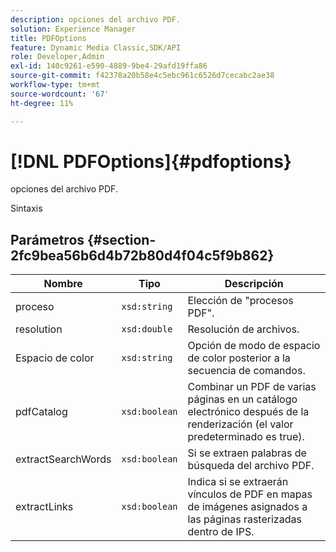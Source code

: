 ```yaml
---
description: opciones del archivo PDF.
solution: Experience Manager
title: PDFOptions
feature: Dynamic Media Classic,SDK/API
role: Developer,Admin
exl-id: 140c9261-e590-4889-9be4-29afd19ffa86
source-git-commit: f42378a20b58e4c5ebc961c6526d7cecabc2ae38
workflow-type: tm+mt
source-wordcount: '67'
ht-degree: 11%

---
```


# [!DNL PDFOptions]{#pdfoptions}

opciones del archivo PDF.

Sintaxis

## Parámetros {#section-2fc9bea56b6d4b72b80d4f04c5f9b862}

| Nombre | Tipo | Descripción |
|---|---|---|
| proceso | `xsd:string` | Elección de &quot;procesos PDF&quot;. |
| resolution | `xsd:double` | Resolución de archivos. |
| Espacio de color | `xsd:string` | Opción de modo de espacio de color posterior a la secuencia de comandos. |
| pdfCatalog | `xsd:boolean` | Combinar un PDF de varias páginas en un catálogo electrónico después de la renderización (el valor predeterminado es true). |
| extractSearchWords | `xsd:boolean` | Si se extraen palabras de búsqueda del archivo PDF. |
| extractLinks | `xsd:boolean` | Indica si se extraerán vínculos de PDF en mapas de imágenes asignados a las páginas rasterizadas dentro de IPS. |
